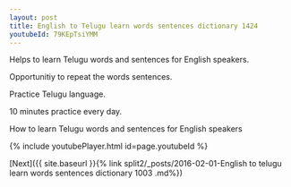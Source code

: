 ```yaml
---
layout: post
title: English to Telugu learn words sentences dictionary 1424 
youtubeId: 79KEpTsiYMM
---
```

 
 
Helps to learn Telugu words and sentences for English speakers.

Opportunitiy to repeat the words sentences. 

Practice Telugu language. 
 
10 minutes practice every day. 
 
How to learn Telugu words and sentences for English speakers 
 
{% include youtubePlayer.html id=page.youtubeId %}
 
 
[Next]({{ site.baseurl }}{% link  split2/_posts/2016-02-01-English to telugu learn words sentences dictionary 1003 .md%})
 
